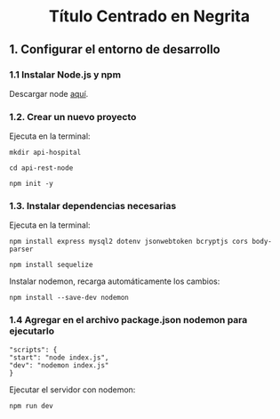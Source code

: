 <h1 align="center"><strong>Título Centrado en Negrita</strong></h1>

## 1. Configurar el entorno de desarrollo 

### 1.1 Instalar Node.js y npm

Descargar node [aquí](https://nodejs.org/es).

### 1.2. Crear un nuevo proyecto

Ejecuta en la terminal:

    mkdir api-hospital

    cd api-rest-node

    npm init -y

### 1.3. Instalar dependencias necesarias

Ejecuta en la terminal:

    npm install express mysql2 dotenv jsonwebtoken bcryptjs cors body-parser
    
    npm install sequelize 

Instalar nodemon, recarga automáticamente los cambios:

    npm install --save-dev nodemon

### 1.4 Agregar en el archivo package.json nodemon para ejecutarlo 

    "scripts": {
    "start": "node index.js",
    "dev": "nodemon index.js"
    }

Ejecutar el servidor con nodemon:

    npm run dev

